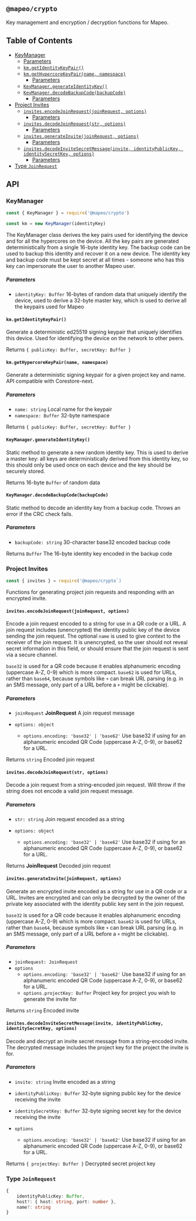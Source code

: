 ## `@mapeo/crypto`

Key management and encryption / decryption functions for Mapeo.

## Table of Contents

- [KeyManager](#keymanager)
  - [Parameters](#parameters)
  - [`km.getIdentityKeyPair()`](#kmgetidentitykeypair)
  - [`km.getHypercoreKeyPair(name, namespace)`](#kmgethypercorekeypairname-namespace)
    - [Parameters](#parameters-1)
  - [`KeyManager.generateIdentityKey()`](#keymanagergenerateidentitykey)
  - [`KeyManager.decodeBackupCode(backupCode)`](#keymanagerdecodebackupcodebackupcode)
    - [Parameters](#parameters-2)
- [Project Invites](#project-invites)
  - [`invites.encodeJoinRequest(joinRequest, options)`](#invitesencodejoinrequestjoinrequest-options)
    - [Parameters](#parameters-3)
  - [`invites.decodeJoinRequest(str, options)`](#invitesdecodejoinrequeststr-options)
    - [Parameters](#parameters-4)
  - [`invites.generateInvite(joinRequest, options)`](#invitesgenerateinvitejoinrequest-options)
    - [Parameters](#parameters-5)
  - [`invites.decodeInviteSecretMessage(invite, identityPublicKey, identitySecretKey, options)`](#invitesdecodeinvitesecretmessageinvite-identitypublickey-identitysecretkey-options)
    - [Parameters](#parameters-6)
- [Type `JoinRequest`](#type-joinrequest)

## API

### KeyManager

```js
const { KeyManager } = require('@mapeo/crypto')

const km = new KeyManager(identityKey)
```

The KeyManager class derives the key pairs used for identifying the device
and for all the hypercores on the device. All the key pairs are generated
deterministically from a single 16-byte identity key. The backup code can be
used to backup this identity and recover it on a new device. The identity key
and backup code must be kept secret at all times - someone who has this key
can impersonate the user to another Mapeo user.

##### Parameters

- `identityKey: Buffer` 16-bytes of random data that uniquely identify the device, used to derive a 32-byte master key, which is used to derive all the keypairs used for Mapeo

#### `km.getIdentityKeyPair()`

Generate a deterministic ed25519 signing keypair that uniquely identifies
this device. Used for identifying the device on the network to other peers.

Returns `{ publicKey: Buffer, secretKey: Buffer }`

#### `km.getHypercoreKeyPair(name, namespace)`

Generate a deterministic signing keypair for a given project key and name.
API compatible with Corestore-next.

##### Parameters

- `name: string` Local name for the keypair
- `namespace: Buffer` 32-byte namespace

Returns `{ publicKey: Buffer, secretKey: Buffer }`

#### `KeyManager.generateIdentityKey()`

Static method to generate a new random identity key. This is used to derive a
master key: all keys are deterministically derived from this identity key, so
this should only be used once on each device and the key should be securely
stored.

Returns 16-byte `Buffer` of random data

#### `KeyManager.decodeBackupCode(backupCode)`

Static method to decode an identity key from a backup code. Throws an error if
the CRC check fails.

##### Parameters

- `backupCode: string` 30-character base32 encoded backup code

Returns `Buffer` The 16-byte identity key encoded in the backup code

### Project Invites

```js
const { invites } = require('@mapeo/crypto`)
```

Functions for generating project join requests and responding with an encrypted
invite.

#### `invites.encodeJoinRequest(joinRequest, options)`

Encode a join request encoded to a string for use in a QR code or a URL. A
join request includes (unencrypted) the identity public key of the device
sending the join request. The optional `name` is used to give context to the
receiver of the join request. It is unencrypted, so the user should not
reveal secret information in this field, or should ensure that the join
request is sent via a secure channel.

`base32` is used for a QR code because it enables alphanumeric encoding
(uppercase A-Z, 0-9) which is more compact. `base62` is used for URLs, rather
than `base64`, because symbols like `+` can break URL parsing (e.g. in an SMS
message, only part of a URL before a `+` might be clickable).

##### Parameters

- `joinRequest` **JoinRequest** A join request message
- `options: object`

  - `options.encoding: 'base32' | 'base62'` Use base32 if using for an alphanumeric encoded QR Code (uppercase A-Z, 0-9), or base62 for a URL.

Returns `string` Encoded join request

#### `invites.decodeJoinRequest(str, options)`

Decode a join request from a string-encoded join request. Will throw if the
string does not encode a valid join request message.

##### Parameters

- `str: string` Join request encoded as a string
- `options: object`

  - `options.encoding: 'base32' | 'base62'` Use base32 if using for an alphanumeric encoded QR Code (uppercase A-Z, 0-9), or base62 for a URL.

Returns **JoinRequest** Decoded join request

#### `invites.generateInvite(joinRequest, options)`

Generate an encrypted invite encoded as a string for use in a QR code or a
URL. Invites are encrypted and can only be decrypted by the owner of the
private key associated with the identity public key sent in the join request.

`base32` is used for a QR code because it enables alphanumeric encoding
(uppercase A-Z, 0-9) which is more compact. `base62` is used for URLs, rather
than `base64`, because symbols like `+` can break URL parsing (e.g. in an SMS
message, only part of a URL before a `+` might be clickable).

##### Parameters

- `joinRequest: JoinRequest`
- `options`
  - `options.encoding: 'base32' | 'base62'` Use base32 if using for an alphanumeric encoded QR Code (uppercase A-Z, 0-9), or base62 for a URL.
  - `options.projectKey: Buffer` Project key for project you wish to generate the invite for

Returns `string` Encoded invite

#### `invites.decodeInviteSecretMessage(invite, identityPublicKey, identitySecretKey, options)`

Decode and decrypt an invite secret message from a string-encoded invite. The
decrypted message includes the project key for the project the invite is for.

##### Parameters

- `invite: string` Invite encoded as a string
- `identityPublicKey: Buffer` 32-byte signing public key for the device receiving the invite
- `identitySecretKey: Buffer` 32-byte signing secret key for the device receiving the invite
- `options`

  - `options.encoding: 'base32' | 'base62'` Use base32 if using for an alphanumeric encoded QR Code (uppercase A-Z, 0-9), or base62 for a URL.

Returns `{ projectKey: Buffer }` Decrypted secret project key

### Type `JoinRequest`

```typescript
{
    identityPublicKey: Buffer,
    host?: { host: string, port: number },
    name?: string
}
```
